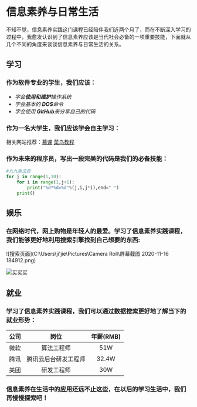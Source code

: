 # 信息素养与日常生活

​        不知不觉，信息素养实践这门课程已经陪伴我们近两个月了，而在不断深入学习的过程中，我愈发认识到了信息素养应该是当代社会必备的一项重要技能，下面就从几个不同的角度来谈谈信息素养与日常生活的关系。

## 学习

### 作为软件专业的学生，我们应该：

* *学会**使用和维护**操作系统*
* *学会基本的 **DOS**命令*
* *学会使用 **GitHub**来分享自己的代码*

### 作为一名大学生，我们应该学会自主学习：

相关网站推荐：[慕课](https://www.icourse163.org/)    [菜鸟教程](https://www.runoob.com/)

### 作为未来的程序员，写出一段完美的代码是我们的必备技能：

```python
#九九乘法表
for j in range(1,10):
    for i in range(1,j+1):
        print("%d*%d=%d"%(j,i,j*i),end=" ")
    print()
```

## 娱乐

### 在网络时代，网上购物是年轻人的最爱。学习了信息素养实践课程，我们能够更好地利用搜索引擎找到自己想要的东西:

![搜索页面](C:\Users\ji'jie\Pictures\Camera Roll\屏幕截图 2020-11-16 184912.png)



![买买买](https://dss3.bdstatic.com/70cFv8Sh_Q1YnxGkpoWK1HF6hhy/it/u=2924549531,1977128402&fm=26&gp=0.jpg)



## 就业

### 学习了信息素养实践课程，我们可以通过数据搜索更好地了解当下的就业形势：

| 公司 |         岗位         | 年薪(RMB) |
| :--: | :------------------: | :-------: |
| 微软 |      算法工程师      |    51W    |
| 腾讯 | 腾讯云后台研发工程师 |   32.4W   |
| 美团 |      研发工程师      |    30W    |



### 信息素养在生活中的应用还远不止这些，在以后的学习生活中，我们再慢慢探索吧！

